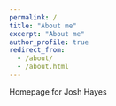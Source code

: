 ```yaml
---
permalink: /
title: "About me"
excerpt: "About me"
author_profile: true
redirect_from: 
  - /about/
  - /about.html
---
```


Homepage for Josh Hayes
